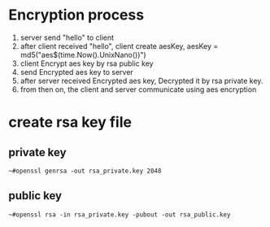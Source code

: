 
# Encryption process
1. server send "hello" to client
2. after client received "hello", client create aesKey, aesKey = md5("aes$(time.Now().UnixNano())") 
3. client Encrypt aes key by rsa public key
4. send Encrypted aes key to server
5. after server received Encrypted aes key, Decrypted it by rsa private key.
6. from then on, the client and server communicate using aes encryption

# create rsa key file
## private key
```
~#openssl genrsa -out rsa_private.key 2048
```

## public key
```
~#openssl rsa -in rsa_private.key -pubout -out rsa_public.key
```
